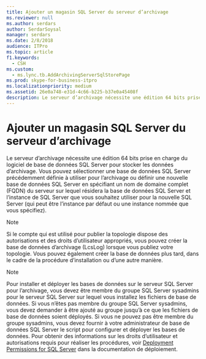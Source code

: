 ```yaml
---
title: Ajouter un magasin SQL Server du serveur d’archivage
ms.reviewer: null
ms.author: serdars
author: SerdarSoysal
manager: serdars
ms.date: 2/8/2018
audience: ITPro
ms.topic: article
f1.keywords:
  - CSH
ms.custom:
  - ms.lync.tb.AddArchivingServerSqlStorePage
ms.prod: skype-for-business-itpro
ms.localizationpriority: medium
ms.assetid: 26e0a748-e31d-4c66-b225-b37e0a45408f
description: Le serveur d’archivage nécessite une édition 64 bits prise en charge du logiciel de base de données SQL Server pour stocker les données d’archivage. Vous pouvez sélectionner une base de données SQL Server précédemment définie à utiliser pour l’archivage ou définir une nouvelle base de données SQL Server en spécifiant un nom de domaine complet (FQDN) du serveur sur lequel résidera la base de données SQL Server et l’instance de SQL Server que vous souhaitez utiliser pour la nouvelle SQL Server  (qui peut être l’instance par défaut ou une instance nommée que vous spécifiez).
---
```


# <a name="add-archiving-server-sql-server-store"></a>Ajouter un magasin SQL Server du serveur d’archivage

Le serveur d’archivage nécessite une édition 64 bits prise en charge du logiciel de base de données SQL Server pour stocker les données d’archivage. Vous pouvez sélectionner une base de données SQL Server précédemment définie à utiliser pour l’archivage ou définir une nouvelle base de données SQL Server en spécifiant un nom de domaine complet (FQDN) du serveur sur lequel résidera la base de données SQL Server et l’instance de SQL Server que vous souhaitez utiliser pour la nouvelle SQL Server  (qui peut être l’instance par défaut ou une instance nommée que vous spécifiez).

> [!NOTE]
> Si le compte qui est utilisé pour publier la topologie dispose des autorisations et des droits d’utilisateur appropriés, vous pouvez créer la base de données d’archivage (LcsLog) lorsque vous publiez votre topologie. Vous pouvez également créer la base de données plus tard, dans le cadre de la procédure d’installation ou d’une autre manière.

> [!NOTE]
> Pour installer et déployer les bases de données sur le serveur SQL Server pour l’archivage, vous devez être membre du groupe SQL Server sysadmins pour le serveur SQL Server sur lequel vous installez les fichiers de base de données. Si vous n’êtes pas membre du groupe SQL Server sysadmins, vous devez demander à être ajouté au groupe jusqu’à ce que les fichiers de base de données soient déployés. Si vous ne pouvez pas être membre du groupe sysadmins, vous devez fournir à votre administrateur de base de données SQL Server le script pour configurer et déployer les bases de données. Pour obtenir des informations sur les droits d’utilisateur et autorisations requis pour réaliser les procédures, voir [Deployment Permissions for SQL Server](/previous-versions/office/lync-server-2013/lync-server-2013-deployment-permissions-for-sql-server) dans la documentation de déploiement.